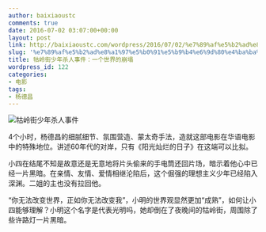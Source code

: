 ```yaml
---
author: baixiaoustc
comments: true
date: 2016-07-02 03:07:00+00:00
layout: post
link: http://baixiaoustc.com/wordpress/2016/07/02/%e7%89%af%e5%b2%ad%e8%a1%97%e5%b0%91%e5%b9%b4%e6%9d%80%e4%ba%ba%e4%ba%8b%e4%bb%b6%ef%bc%9a%e4%b8%80%e4%b8%aa%e4%b8%96%e7%95%8c%e7%9a%84%e5%b4%a9%e5%a1%8c/
slug: '%e7%89%af%e5%b2%ad%e8%a1%97%e5%b0%91%e5%b9%b4%e6%9d%80%e4%ba%ba%e4%ba%8b%e4%bb%b6%ef%bc%9a%e4%b8%80%e4%b8%aa%e4%b8%96%e7%95%8c%e7%9a%84%e5%b4%a9%e5%a1%8c'
title: 牯岭街少年杀人事件：一个世界的崩塌
wordpress_id: 122
categories:
- 电影
tags:
- 杨德昌
---
```


![牯岭街少年杀人事件](http://baixiaoustc.com/wordpress/wp-content/uploads/2016/07/牯岭街少年杀人事件.jpg)

4个小时，杨德昌的细腻细节、氛围营造、蒙太奇手法，造就这部电影在华语电影中的特殊地位。讲述60年代的对岸，只有《阳光灿烂的日子》在这端可以比拟。

小四在结尾不知是故意还是无意地将片头偷来的手电筒还回片场，暗示着他心中已经一片黑暗。在亲情、友情、爱情相继沦陷后，这个倔强的理想主义少年已经陷入深渊。二姐的主也没有拉回他。

“你无法改变世界，正如你无法改变我”，小明的世界观显然更加“成熟”，如何让小四能够理解？小明这个名字是代表光明吗，她却倒在了夜晚间的牯岭街，周围除了些许路灯一片黑暗。
